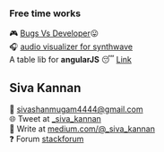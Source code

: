 ### Free time works

:video_game: [Bugs Vs Developer](https://shivashanmugam.github.io/bugs-vs-developer/):stuck_out_tongue:  
:headphones: [audio visualizer for synthwave](https://shivashanmugam.github.io/Web-Audio-API-With-visualizer/)  
A table lib for **angularJS** :sleeping: [Link](https://shivashanmugam.github.io/table-almighty/)  

## Siva Kannan
:email: sivashanmugam4444@gmail.com  
:globe_with_meridians: Tweet at [_siva_kannan](https://twitter.com/_siva_kannan)  
:newspaper: Write at [medium.com/@_siva_kannan](https://medium.com/@_siva_kannan)  
:question: Forum [stackforum](https://stackexchange.com/users/2388429/sivashanmugam-kannan?tab=accounts)
